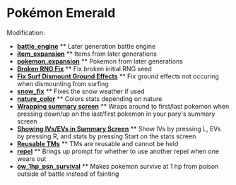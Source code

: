 # Pokémon Emerald

Modification:
* [**battle_engine**](https://github.com/rh-hideout/pokeemerald-expansion/tree/battle_engine)
** Later generation battle engine
* [**item_expansion**](https://github.com/rh-hideout/pokeemerald-expansion/tree/item_expansion)
** Items from later generations
* [**pokemon_expansion**](https://github.com/rh-hideout/pokeemerald-expansion/tree/pokemon_expansion)
** Pokemon from later generations
* [**Broken RNG Fix**](https://www.pokecommunity.com/showpost.php?p=10211666&postcount=155)
** Fix broken initial RNG seed
* [**Fix Surf Dismount Ground Effects**](https://www.pokecommunity.com/showpost.php?p=10184839&postcount=123)
** Fix ground effects not occuring when dismounting from surfing
* [**snow_fix**](https://github.com/ghoulslash/pokeemerald/tree/snow_fix)
** Fixes the snow weather if used
* [**nature_color**](https://github.com/DizzyEggg/pokeemerald/tree/nature_color)
** Colors stats depending on nature
* [**Wrapping summary screen**](https://www.pokecommunity.com/showpost.php?p=10060875&postcount=27)
** Wraps around to first/last pokemon when pressing down/up on the last/first pokemon in your pary's summary screen
* [**Showing IVs/EVs in Summary Screen**](https://www.pokecommunity.com/showpost.php?p=10161688&postcount=77)
** Show IVs by pressing L, EVs by pressing R, and stats by pressing Start on the stats screen
* [**Reusable TMs**](https://www.pokecommunity.com/showpost.php?p=9980343&postcount=7)
** TMs are reusable and cannot be held
* [**repel**](https://github.com/DizzyEggg/pokeemerald/tree/repel)
** Brings up prompt for whether to use another repel when one wears out
* [**ow_1hp_psn_survival**](https://github.com/LOuroboros/pokeemerald/tree/ow_1hp_psn_survival)
** Makes pokemon survive at 1 hp from poison outside of battle instead of fainting
